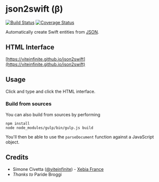 # json2swift (β)

[![Build Status](https://travis-ci.org/viteinfinite/json2swift.svg?branch=master)](https://travis-ci.org/viteinfinite/json2swift)
[![Coverage Status](https://coveralls.io/repos/github/viteinfinite/json2swift/badge.svg?branch=master)](https://coveralls.io/github/viteinfinite/json2swift?branch=master)

Automatically create Swift entities from [JSON](http://www.json.org).

## HTML Interface
[https://viteinfinite.github.io/json2swift](https://viteinfinite.github.io/json2swift)

## Usage
Click and type and click the HTML interface.

### Build from sources
You can also build from sources by performing
```
npm install
node node_modules/gulp/bin/gulp.js build
```
You'll then be able to use the `parseDocument` function against a JavaScript object.

## Credits

- Simone Civetta ([@viteinfinite](https://twitter.com/viteinfinite)) - [Xebia France](httsp://xebia.fr)
- _Thanks to_ Paride Broggi
